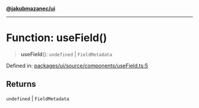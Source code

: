 [**@jakubmazanec/ui**](../README.md)

---

# Function: useField()

> **useField**(): `undefined` \| `FieldMetadata`

Defined in:
[packages/ui/source/components/useField.ts:5](https://github.com/jakubmazanec/tools/blob/adfe44f908094c1d1cdf19837842b33066bbd9d7/packages/ui/source/components/useField.ts#L5)

## Returns

`undefined` \| `FieldMetadata`
